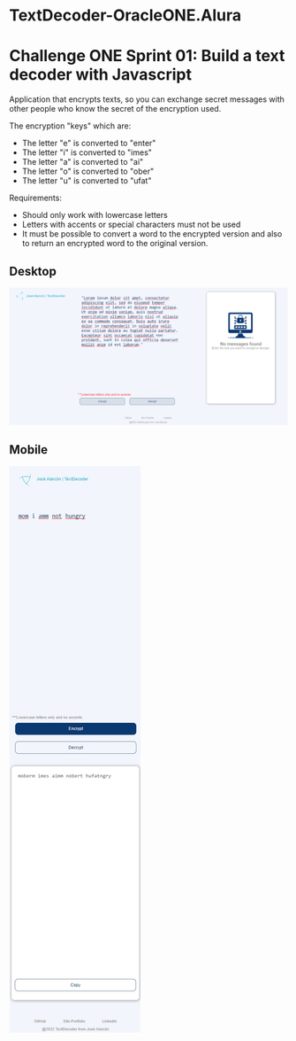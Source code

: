 # TextDecoder-OracleONE.Alura

# Challenge ONE Sprint 01: Build a text decoder with Javascript
Application that encrypts texts, so you can exchange secret messages with other people who know the secret of the encryption used.

The encryption "keys" which are:
- The letter "e" is converted to "enter"
- The letter "i" is converted to "imes"
- The letter "a" is converted to "ai"
- The letter "o" is converted to "ober"
- The letter "u" is converted to "ufat"

Requirements:
- Should only work with lowercase letters
- Letters with accents or special characters must not be used
- It must be possible to convert a word to the encrypted version and also to return an encrypted word to the original version.

 ## Desktop
 
<img src="/assets/desktop.png" alt="Page desktop">

 ## Mobile
 
<img src="/assets/mobile.jpg" alt="Page mobile">
